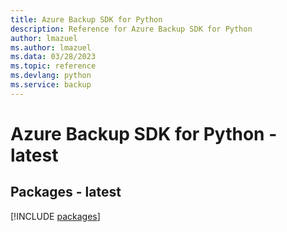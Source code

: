 ```yaml
---
title: Azure Backup SDK for Python
description: Reference for Azure Backup SDK for Python
author: lmazuel
ms.author: lmazuel
ms.data: 03/28/2023
ms.topic: reference
ms.devlang: python
ms.service: backup
---
```

# Azure Backup SDK for Python - latest
## Packages - latest
[!INCLUDE [packages](backup-index.md)]